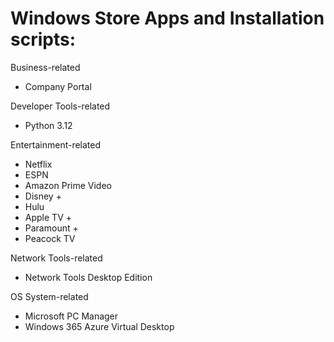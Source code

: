 # Windows Store Apps and Installation scripts:

 Business-related 

- Company Portal

 Developer Tools-related

- Python 3.12

 Entertainment-related

- Netflix
- ESPN
- Amazon Prime Video
- Disney +
- Hulu
- Apple TV +
- Paramount +
- Peacock TV

 Network Tools-related

- Network Tools Desktop Edition

 OS System-related

- Microsoft PC Manager
- Windows 365 Azure Virtual Desktop
